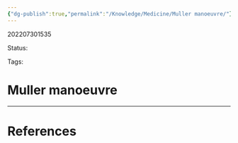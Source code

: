 ```yaml
---
{"dg-publish":true,"permalink":"/Knowledge/Medicine/Muller manoeuvre/"}
---
```



202207301535

Status: 

Tags:

# Muller manoeuvre








___
# References